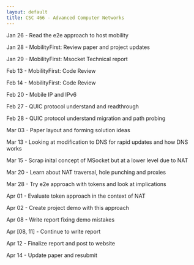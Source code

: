 ```yaml
---
layout: default
title: CSC 466 - Advanced Computer Networks
---
```


Jan 26 - Read the e2e approach to host mobility

Jan 28 - MobilityFirst: Review paper and project updates

Jan 29 - MobilityFirst: Msocket Technical report

Feb 13 - MobilityFirst: Code Review

Feb 14 - MobilityFirst: Code Review

Feb 20 - Mobile IP and IPv6

Feb 27 - QUIC protocol understand and readthrough

Feb 28 - QUIC protocol understand migration and path probing

Mar 03 - Paper layout and forming solution ideas

Mar 13 - Looking at modification to DNS for rapid updates and how DNS works

Mar 15 - Scrap inital concept of MSocket but at a lower level due to NAT

Mar 20 - Learn about NAT traversal, hole punching and proxies

Mar 28 - Try e2e approach with tokens and look at implications

Apr 01 - Evaluate token approach in the context of NAT

Apr 02 - Create project demo with this approach

Apr 08 - Write report fixing demo mistakes

Apr [08, 11] - Continue to write report

Apr 12 - Finalize report and post to website

Apr 14 - Update paper and resubmit

